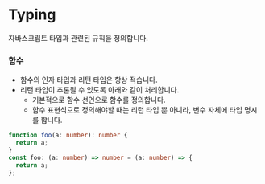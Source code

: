 # Typing

자바스크립트 타입과 관련된 규칙을 정의합니다.

### 함수

- 함수의 인자 타입과 리턴 타입은 항상 적습니다.
- 리턴 타입이 추론될 수 있도록 아래와 같이 처리합니다.
  - 기본적으로 함수 선언으로 함수를 정의합니다.
  - 함수 표현식으로 정의해야할 때는 리턴 타입 뿐 아니라, 변수 자체에 타입 명시를 합니다.

```typescript
function foo(a: number): number {
  return a;
}
const foo: (a: number) => number = (a: number) => {
  return a;
};
```
